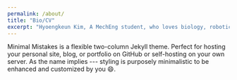 ```yaml
---
permalink: /about/
title: "Bio/CV"
excerpt: "Hyoengkeun Kim, A MechEng student, who loves biology, robotics, and merging them for the better."
---
```


Minimal Mistakes is a flexible two-column Jekyll theme. Perfect for hosting your personal site, blog, or portfolio on GitHub or self-hosting on your own server. As the name implies --- styling is purposely minimalistic to be enhanced and customized by you :smile:.
